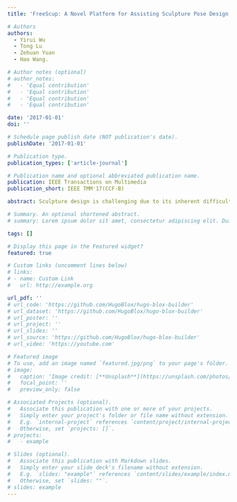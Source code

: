 ```yaml
---
title: 'FreeScup: A Novel Platform for Assisting Sculpture Pose Design'

# Authors
authors:
  - Yirui Wu
  - Tong Lu
  - Zehuan Yuan
  - Hao Wang.

# Author notes (optional)
# author_notes:
#   - 'Equal contribution'
#   - 'Equal contribution'
#   - 'Equal contribution'
#   - 'Equal contribution'

date: '2017-01-01'
doi: ''

# Schedule page publish date (NOT publication's date).
publishDate: '2017-01-01'

# Publication type.
publication_types: ['article-journal']

# Publication name and optional abbreviated publication name.
publication: IEEE Transactions on Multimedia
publication_short: IEEE TMM'17(CCF-B)

abstract: Sculpture design is challenging due to its inherent difficulty in characterizing artworks quantitatively; thus, few works have been done to assist sculpture design in the past decades in the multimedia community. We have cooperated with several sculptors on analyzing styles of different artists consisting of Giacometti, Augeuste Rodin, Henry Moore, and Marino Marini from which we find pose editing plays an important role in sculpture design. Motivated by this, we present a novel platform that allows sculptors to edit virtual three-dimensional (3-D) sculptures by a free way. The proposed platform consists of three modules, namely, sculpture initialization, sculptor-sculpture mapping, and interactive pose editing. In sculpture initialization, a virtual 3-D sculpture is first incrementally reconstructed from multiview images. Then, we define Laplace operator and its corresponding spectrum to describe the geometry information of the reconstructed sculpture. During sculptor–sculpture mapping, we apply spectral analysis on the low-frequency parts of the spectrum to search for candidate editing points on the surface of the sculpture. Next, body actions of the sculptor are captured by Kinect and further mapped onto editing points as a predefined configuration set. Finally, during interactive pose editing, a real-time Kinect-driven sculpture pose editing scheme is presented, which not only preserves geometry features of the sculpture but also allows instant changes of sculpture poses. We demonstrate that our platform successfully assists sculptors on real-time pose editing by comparing its performance with those of the existing sculpture assisting methods.

# Summary. An optional shortened abstract.
# summary: Lorem ipsum dolor sit amet, consectetur adipiscing elit. Duis posuere tellus ac convallis placerat. Proin tincidunt magna sed ex sollicitudin condimentum.

tags: []

# Display this page in the Featured widget?
featured: true

# Custom links (uncomment lines below)
# links:
# - name: Custom Link
#   url: http://example.org

url_pdf: ''
# url_code: 'https://github.com/HugoBlox/hugo-blox-builder'
# url_dataset: 'https://github.com/HugoBlox/hugo-blox-builder'
# url_poster: ''
# url_project: ''
# url_slides: ''
# url_source: 'https://github.com/HugoBlox/hugo-blox-builder'
# url_video: 'https://youtube.com'

# Featured image
# To use, add an image named `featured.jpg/png` to your page's folder.
# image:
#   caption: 'Image credit: [**Unsplash**](https://unsplash.com/photos/pLCdAaMFLTE)'
#   focal_point: ''
#   preview_only: false

# Associated Projects (optional).
#   Associate this publication with one or more of your projects.
#   Simply enter your project's folder or file name without extension.
#   E.g. `internal-project` references `content/project/internal-project/index.md`.
#   Otherwise, set `projects: []`.
# projects:
#   - example

# Slides (optional).
#   Associate this publication with Markdown slides.
#   Simply enter your slide deck's filename without extension.
#   E.g. `slides: "example"` references `content/slides/example/index.md`.
#   Otherwise, set `slides: ""`.
# slides: example
---
```


<!-- {{% callout note %}}
Click the _Cite_ button above to demo the feature to enable visitors to import publication metadata into their reference management software.
{{% /callout %}} -->

<!-- {{% callout note %}}
Create your slides in Markdown - click the _Slides_ button to check out the example.
{{% /callout %}} -->

<!-- Add the publication's **full text** or **supplementary notes** here. You can use rich formatting such as including [code, math, and images](https://docs.hugoblox.com/content/writing-markdown-latex/). -->
